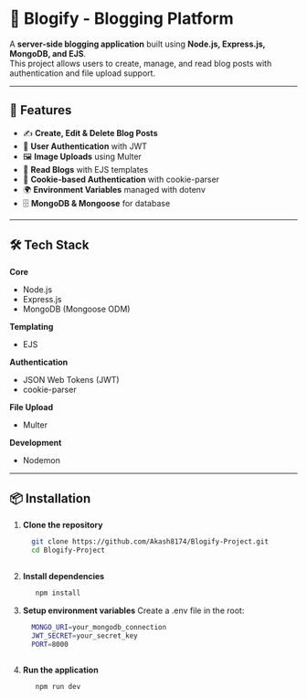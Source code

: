 # 📝 Blogify - Blogging Platform

A **server-side blogging application** built using **Node.js, Express.js, MongoDB, and EJS**.  
This project allows users to create, manage, and read blog posts with authentication and file upload support.

---

## 🚀 Features
- ✍️ **Create, Edit & Delete Blog Posts**
- 🔐 **User Authentication** with JWT
- 🖼️ **Image Uploads** using Multer
- 📖 **Read Blogs** with EJS templates
- 🍪 **Cookie-based Authentication** with cookie-parser
- 🌍 **Environment Variables** managed with dotenv
- 🗄️ **MongoDB & Mongoose** for database

---

## 🛠️ Tech Stack
**Core**
- Node.js  
- Express.js  
- MongoDB (Mongoose ODM)  

**Templating**
- EJS  

**Authentication**
- JSON Web Tokens (JWT)  
- cookie-parser  

**File Upload**
- Multer  

**Development**
- Nodemon  

---

## 📦 Installation
1. **Clone the repository**
   ```bash
     git clone https://github.com/Akash8174/Blogify-Project.git
     cd Blogify-Project
  
2. **Install dependencies**
   ```bash
      npm install
   
3. **Setup environment variables**
Create a .env file in the root:
   ```bash
     MONGO_URI=your_mongodb_connection
     JWT_SECRET=your_secret_key
     PORT=8000
  
4. **Run the application**
   ```bash
      npm run dev

